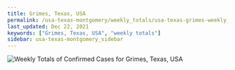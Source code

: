 ```yaml
---
title: Grimes, Texas, USA
permalink: /usa-texas-montgomery/weekly_totals/usa-texas-grimes-weekly_totals.html
last_updated: Dec 22, 2021
keywords: ["Grimes, Texas, USA", "weekly totals"]
sidebar: usa-texas-montgomery_sidebar
---
```


![Weekly Totals of Confirmed Cases for Grimes, Texas, USA](/covid_tracker/images/graphs/usa-texas-grimes-weekly_totals_graph.png)
